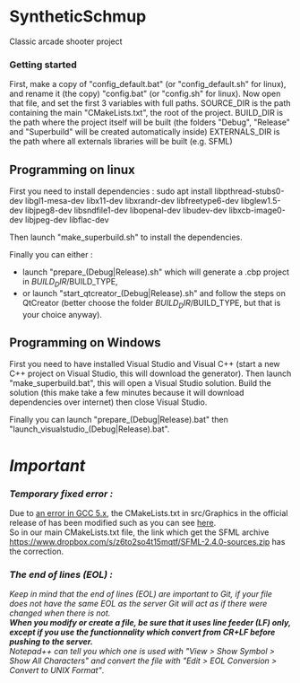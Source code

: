 # SyntheticSchmup

Classic arcade shooter project


### Getting started

First, make a copy of "config_default.bat" (or "config_default.sh" for linux), and rename it (the copy) "config.bat" (or "config.sh" for linux).
Now open that file, and set the first 3 variables with full paths.
SOURCE_DIR is the path containing the main "CMakeLists.txt", the root of the project.
BUILD_DIR is the path where the project itself will be built (the folders "Debug", "Release" and "Superbuild" will be created automatically inside)
EXTERNALS_DIR is the path where all externals libraries will be built (e.g. SFML)

Programming on linux
--------------------
First you need to install dependencies :
sudo apt install libpthread-stubs0-dev libgl1-mesa-dev libx11-dev libxrandr-dev libfreetype6-dev libglew1.5-dev libjpeg8-dev libsndfile1-dev libopenal-dev libudev-dev libxcb-image0-dev libjpeg-dev libflac-dev

Then launch "make_superbuild.sh" to install the dependencies.

Finally you can either :
* launch "prepare_(Debug|Release).sh" which will generate a .cbp project in $BUILD_DIR/$BUILD_TYPE,
* or launch "start_qtcreator_(Debug|Release).sh" and follow the steps on QtCreator (better choose the folder $BUILD_DIR/$BUILD_TYPE, but that is your choice anyway).

Programming on Windows
---------------------
First you need to have installed Visual Studio and Visual C++ (start a new C++ project on Visual Studio, this will download the generator).
Then launch "make_superbuild.bat", this will open a Visual Studio solution. Build the solution (this make take a few minutes because it will download dependencies over internet) then close Visual Studio.

Finally you can launch "prepare_(Debug|Release).bat" then "launch_visualstudio_(Debug|Release).bat".


# ***Important***
###  *Temporary fixed error :*
Due to [an error in GCC 5.x](http://en.sfml-dev.org/forums/index.php?topic=20394.0), the CMakeLists.txt in src/Graphics in the official release of has been modified such as you can see [here](https://web.archive.org/web/20160509014317/https://gitlab.peach-bun.com/pinion/SFML/commit/3383b4a472f0bd16a8161fb8760cd3e6333f1782.patch).  
So in our main CMakeLists.txt file, the link which get the SFML archive https://www.dropbox.com/s/z6to2so4t15mqtf/SFML-2.4.0-sources.zip has the correction.

### *The end of lines (EOL) :*
_Keep in mind that the end of lines (EOL) are important to Git, if your file does not have the same EOL as the server Git will act as if there were changed when there is not.  
**When you modify or create a file, be sure that it uses line feeder (LF) only, except if you use the functionnality which convert from CR+LF before pushing to the server.**  
Notepad++ can tell you which one is used with "View > Show Symbol > Show All Characters" and convert the file with "Edit > EOL Conversion > Convert to UNIX Format"_.
